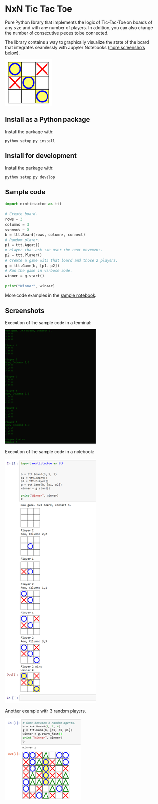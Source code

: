 

NxN Tic Tac Toe
===============

Pure Python library that implements the logic of Tic-Tac-Toe on boards of any size and with any number of players. In addition, you can also change the number of consecutive pieces to be connected.


The library contains a way to graphically visualize the state of the board that integrates seamlessly with Jupyter Notebooks ([more screenshots below](https://github.com/guiferviz/NxN-Tic-Tac-Toe#screenshots)).

<img src="images/logo.png"></img>

Install as a Python package
---------------------------

Install the package with:

    python setup.py install


Install for development
-----------------------

Install the package with:

    python setup.py develop


Sample code
-----------

```python
import nxntictactoe as ttt

# Create board.
rows = 3
columns = 3
connect = 3
b = ttt.Board(rows, columns, connect)
# Random player.
p1 = ttt.Agent()
# Player that ask the user the next movement.
p2 = ttt.Player()
# Create a game with that board and those 2 players.
g = ttt.Game(b, [p1, p2])
# Run the game in verbose mode.
winner = g.start()

print("Winner", winner)
```

More code examples in the [sample notebook](https://github.com/guiferviz/NxN-Tic-Tac-Toe/blob/master/examples/JupyterNotebookExample.ipynb).


Screenshots
-----------

Execution of the sample code in a terminal:

<img src="images/cmd.png" width="300"></img>

Execution of the sample code in a notebook:

<img src="images/jupyter-notebook.png" width="300"></img>

Another example with 3 random players.

<img src="images/3-players-connect-4-7x7.png" width="250"></img>
